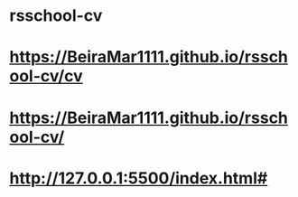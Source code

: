 # rsschool-cv
# https://BeiraMar1111.github.io/rsschool-cv/cv
# https://BeiraMar1111.github.io/rsschool-cv/
# http://127.0.0.1:5500/index.html#
